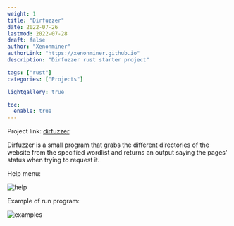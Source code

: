 ```yaml
---
weight: 1
title: "Dirfuzzer"
date: 2022-07-26
lastmod: 2022-07-28
draft: false
author: "Xenonminer"
authorLink: "https://xenonminer.github.io"
description: "Dirfuzzer rust starter project"

tags: ["rust"]
categories: ["Projects"]

lightgallery: true

toc:
  enable: true
---
```



Project link: [dirfuzzer](https://github.com/xenonminer/projects/tree/main/dirfuzzer)

Dirfuzzer is a small program that grabs the different directories of the website from the specified wordlist and returns an output saying the pages' status when trying to request it.

Help menu:

![help](https://user-images.githubusercontent.com/46347858/191699432-a36b4c72-8827-44c8-831b-4c265d2b5bf1.png)

Example of run program:

![examples](https://user-images.githubusercontent.com/46347858/191699655-181221fe-e198-4d14-a611-9d92af28843b.png)

